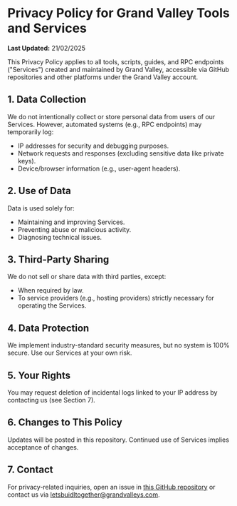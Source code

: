 # Privacy Policy for Grand Valley Tools and Services

**Last Updated:** 21/02/2025

This Privacy Policy applies to all tools, scripts, guides, and RPC endpoints ("Services") created and maintained by Grand Valley, accessible via GitHub repositories and other platforms under the Grand Valley account.

## 1. Data Collection
We do not intentionally collect or store personal data from users of our Services. However, automated systems (e.g., RPC endpoints) may temporarily log:
- IP addresses for security and debugging purposes.
- Network requests and responses (excluding sensitive data like private keys).
- Device/browser information (e.g., user-agent headers).

## 2. Use of Data
Data is used solely for:
- Maintaining and improving Services.
- Preventing abuse or malicious activity.
- Diagnosing technical issues.

## 3. Third-Party Sharing
We do not sell or share data with third parties, except:
- When required by law.
- To service providers (e.g., hosting providers) strictly necessary for operating the Services.

## 4. Data Protection
We implement industry-standard security measures, but no system is 100% secure. Use our Services at your own risk.

## 5. Your Rights
You may request deletion of incidental logs linked to your IP address by contacting us (see Section 7).

## 6. Changes to This Policy
Updates will be posted in this repository. Continued use of Services implies acceptance of changes.

## 7. Contact
For privacy-related inquiries, open an issue in [this GitHub repository](https://github.com/hubofvalley/Mainnet-Guides) or contact us via [letsbuidltogether@grandvalleys.com](letsbuidltogether@grandvalleys.com).